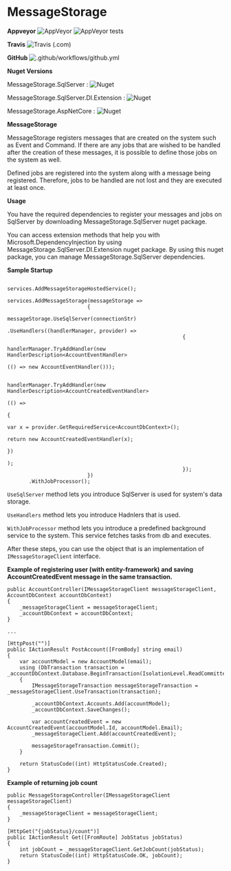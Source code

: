 # MessageStorage

**Appveyor**
![AppVeyor](https://img.shields.io/appveyor/ci/ademcatamak/messagestorage/master.svg) ![AppVeyor tests](https://img.shields.io/appveyor/tests/ademcatamak/messagestorage/master.svg)

**Travis**
![Travis (.com)](https://travis-ci.com/AdemCatamak/MessageStorage.svg?branch=master)

**GitHub**
![.github/workflows/github.yml](https://github.com/AdemCatamak/MessageStorage/workflows/.github/workflows/github.yml/badge.svg?branch=master)

**Nuget Versions**

MessageStorage.SqlServer : ![Nuget](https://img.shields.io/nuget/v/MessageStorage.SqlServer.svg)

MessageStorage.SqlServer.DI.Extension : ![Nuget](https://img.shields.io/nuget/v/MessageStorage.SqlServer.DI.Extension.svg)

MessageStorage.AspNetCore : ![Nuget](https://img.shields.io/nuget/v/MessageStorage.AspNetCore.svg)

**MessageStorage**

MessageStorage registers messages that are created on the system such as Event and Command. If there are any jobs that are wished to be handled after the creation of these messages, it is possible to define those jobs on the system as well.

Defined jobs are registered into the system along with a message being registered. Therefore, jobs to be handled are not lost and they are executed at least once.

 **Usage**
 
You have the required dependencies to register your messages and jobs on SqlServer by downloading MessageStorage.SqlServer nuget package.
 
You can access extension methods that help you with Microsoft.DependencyInjection by using MessageStorage.SqlServer.DI.Extension nuget package. By using this nuget package, you can manage MessageStorage.SqlServer dependencies.
 
 **Sample Startup** 
 

 ```

services.AddMessageStorageHostedService();

services.AddMessageStorage(messageStorage =>
                           {
                               messageStorage.UseSqlServer(connectionStr)
                                             .UseHandlers((handlerManager, provider) =>
                                                          {
                                                              handlerManager.TryAddHandler(new HandlerDescription<AccountEventHandler>
                                                                                               (() => new AccountEventHandler()));

                                                              handlerManager.TryAddHandler(new HandlerDescription<AccountCreatedEventHandler>
                                                                                               (() =>
                                                                                                {
                                                                                                    var x = provider.GetRequiredService<AccountDbContext>();
                                                                                                    return new AccountCreatedEventHandler(x);
                                                                                                })
                                                                                          );
                                                          });
                           })
        .WithJobProcessor();

 ```


`UseSqlServer` method lets you introduce SqlServer is used for system's data storage.

`UseHandlers` method lets you introduce Hadnlers that is used.

`WithJobProcessor` method lets you introduce a predefined background service to the system. This service fetches tasks from db and executes.

After these steps, you can use the object that is an implementation of `IMessageStorageClient` interface.

__Example of registering user (with entity-framework) and saving AccountCreatedEvent message in the same transaction.__

```
public AccountController(IMessageStorageClient messageStorageClient, AccountDbContext accountDbContext)
{
    _messageStorageClient = messageStorageClient;
    _accountDbContext = accountDbContext;
}

...

[HttpPost("")]
public IActionResult PostAccount([FromBody] string email)
{
    var accountModel = new AccountModel(email);
    using (DbTransaction transaction = _accountDbContext.Database.BeginTransaction(IsolationLevel.ReadCommitted).GetDbTransaction())
    {
        IMessageStorageTransaction messageStorageTransaction = _messageStorageClient.UseTransaction(transaction);

        _accountDbContext.Accounts.Add(accountModel);
        _accountDbContext.SaveChanges();

        var accountCreatedEvent = new AccountCreatedEvent(accountModel.Id, accountModel.Email);
        _messageStorageClient.Add(accountCreatedEvent);

        messageStorageTransaction.Commit();
    }

    return StatusCode((int) HttpStatusCode.Created);
}
```

__Example of returning job count__

```
public MessageStorageController(IMessageStorageClient messageStorageClient)
{
    _messageStorageClient = messageStorageClient;
}

[HttpGet("{jobStatus}/count")]
public IActionResult Get([FromRoute] JobStatus jobStatus)
{
    int jobCount = _messageStorageClient.GetJobCount(jobStatus);
    return StatusCode((int) HttpStatusCode.OK, jobCount);
}
```

